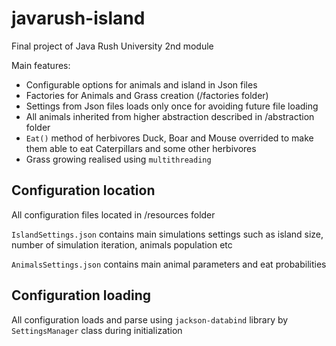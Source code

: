# javarush-island

Final project of Java Rush University 2nd module

Main features:
- Configurable options for animals and island in Json files
- Factories for Animals and Grass creation (/factories folder)
- Settings from Json files loads only once for avoiding future file loading
- All animals inherited from higher abstraction described in /abstraction folder
- `Eat()` method of herbivores Duck, Boar and Mouse overrided to make them able to eat Caterpillars and some other herbivores
- Grass growing realised using `multithreading` 

Configuration location
----------
All configuration files located in /resources folder

`IslandSettings.json` contains main simulations settings such as island size, number of simulation iteration, animals population etc 

`AnimalsSettings.json` contains main animal parameters and eat probabilities

Configuration loading
------------------------
All configuration loads and parse using `jackson-databind` library by `SettingsManager` class during initialization
